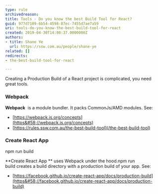 ```yaml
---
type: rule
archivedreason: 
title: Tools - Do you know the best Build Tool for React?
guid: 977d7109-6b54-4598-87ec-7455d7ae7a59
uri: tools-do-you-know-the-best-build-tool-for-react
created: 2019-04-30T14:08:37.0000000Z
authors:
- title: Shane Ye
  url: https://ssw.com.au/people/shane-ye
related: []
redirects:
- the-best-build-tool-for-react

---
```


Creating a Production Build of a React project is complicated, you need great tools.

<!--endintro-->

### Webpack


**Webpack**  is a module bundler. It packs CommonJs/AMD modules. See:

* [https://webpack.js.org/concepts](https&#58;//webpack.js.org/concepts)
* [https://rules.ssw.com.au/the-best-build-tool](/the-best-build-tool)


### Create React App


npm run build

**Create React App ** uses Webpack under the hood.npm run build creates a build directory with a production build of your app. See:

* [https://facebook.github.io/create-react-app/docs/production-build](https&#58;//facebook.github.io/create-react-app/docs/production-build)
